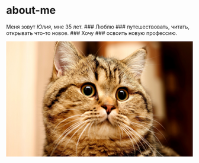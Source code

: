 # about-me

Меня зовут _Юлия_, мне 35 лет. ### Люблю ### путешествовать, читать, открывать что-то новое. ### Хочу ### освоить новую профессию.

![cat](https://github.com/Julllka/about-me/blob/main/2018Animals___Cats_Large_gray_cat_with_a_surprised_look_123712_.jpg)
